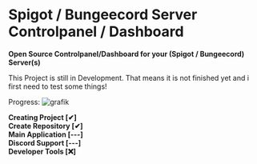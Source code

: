 # Spigot / Bungeecord Server Controlpanel / Dashboard
**Open Source Controlpanel/Dashboard for your (Spigot / Bungeecord) Server(s)**

This Project is still in Development.
That means it is not finished yet and i first need to test some things!

Progress:
![grafik](https://user-images.githubusercontent.com/82869044/115973678-354e6500-a557-11eb-9517-1031e10ad600.png)


<html>
    <b>
        Creating Project [✔]
        <br>
        Create Repository [✔]
        <br>
        Main Application [---]
        <br>
        Discord Support [---]
        <br>
        Developer Tools [❌]
    </b>
</html>

